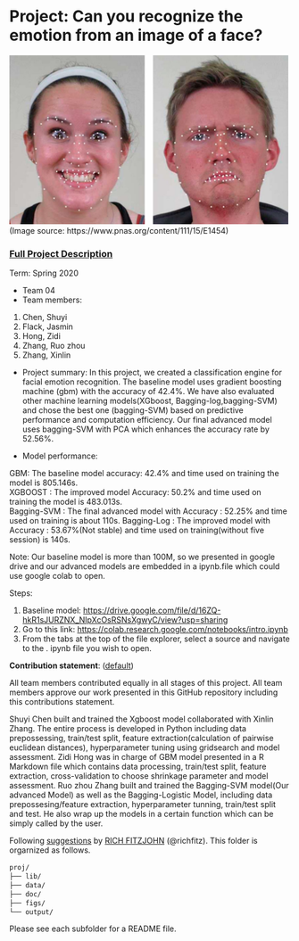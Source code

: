 # Project: Can you recognize the emotion from an image of a face? 
<img src="figs/CE.jpg" alt="Compound Emotions" width="500"/>
(Image source: https://www.pnas.org/content/111/15/E1454)

### [Full Project Description](doc/project3_desc.md)

Term: Spring 2020

+ Team 04
+ Team members:
	
1. Chen, Shuyi 
2. Flack, Jasmin 
3. Hong, Zidi 
4. Zhang, Ruo zhou 
5. Zhang, Xinlin 

+ Project summary: In this project, we created a classification engine for facial emotion recognition. The baseline model uses gradient boosting machine (gbm) with the accuracy of 42.4%. We have also evaluated other machine learning models(XGboost, Bagging-log,bagging-SVM) and chose the best one (bagging-SVM) based on predictive performance and computation efficiency. Our final advanced model uses bagging-SVM with PCA which enhances the accuracy rate by 52.56%.

+ Model performance:            
                      
GBM: The baseline model accuracy: 42.4% and time used on training the model is 805.146s.  
XGBOOST : The improved model Accuracy: 50.2% and time used on training the model is 483.013s.  
Bagging-SVM : The final advanced model with Accuracy : 52.25% and time used on training is about 110s.
Bagging-Log : The improved model with Accuracy : 53.67%(Not stable) and time used on training(without five session) is 140s.



Note:
Our baseline model is more than 100M, so we presented in google drive and our advanced models are embedded in a ipynb.file which could use google colab to open. 

Steps:
1. Baseline model: https://drive.google.com/file/d/16ZQ-hkR1sJURZNX_NIpXcOsRSNsXgwyC/view?usp=sharing  
2. Go to this link: https://colab.research.google.com/notebooks/intro.ipynb
3. From the tabs at the top of the file explorer, select a source and navigate to the . ipynb file you wish to open. 


	
**Contribution statement**: ([default](doc/a_note_on_contributions.md)) 

All team members contributed equally in all stages of this project. All team members approve our work presented in this GitHub repository including this contributions statement. 

Shuyi Chen built and trained the Xgboost model collaborated with Xinlin Zhang. The entire process is developed in Python including data prepossessing, train/test split, feature extraction(calculation of pairwise euclidean distances), hyperparameter tuning using gridsearch and model assessment. Zidi Hong was in charge of GBM model presented in a R Markdown file which contains data processing, train/test split, feature extraction, cross-validation to choose shrinkage parameter and model assessment. Ruo zhou Zhang built and trained the Bagging-SVM model(Our advanced Model) as well as the Bagging-Logistic Model, including data prepossesing/feature extraction, hyperparameter tunning, train/test split and test. He also  wrap up the models in a certain function which can be simply called by the user.



Following [suggestions](http://nicercode.github.io/blog/2013-04-05-projects/) by [RICH FITZJOHN](http://nicercode.github.io/about/#Team) (@richfitz). This folder is orgarnized as follows.

```
proj/
├── lib/
├── data/
├── doc/
├── figs/
└── output/
```

Please see each subfolder for a README file.
